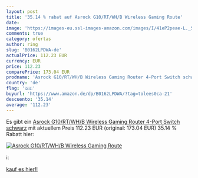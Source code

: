 ```yaml
---
layout: post
title: '35.14 % rabat auf Asrock G10/RT/WH/B Wireless Gaming Route'
date: 
image: 'https://images-eu.ssl-images-amazon.com/images/I/41eP2peae-L._SL200_.jpg'
comments: true
category: ofertas
author: ring
slug: 'B0162LPDWA-de'
actualPrice: 112.23 EUR
currency: EUR
price: 112.23
comparePrice: 173.04 EUR
prodname: 'Asrock G10/RT/WH/B Wireless Gaming Router 4-Port Switch schwarz'
country: 'de'
flag: '🇩🇪'
buyurl: 'https://www.amazon.de/dp/B0162LPDWA/?tag=tolees0ca-21'
descuento: '35.14'
average: '112.23'
---
```


Es gibt ein [Asrock G10/RT/WH/B Wireless Gaming Router 4-Port Switch schwarz](https://www.amazon.de/dp/B0162LPDWA/?tag=tolees0ca-21) mit aktuellem Preis 112.23 EUR (original: 173.04 EUR) 35.14 % Rabatt hier:

[![Asrock G10/RT/WH/B Wireless Gaming Route](https://images-eu.ssl-images-amazon.com/images/I/41eP2peae-L._SL200_.jpg)](https://www.amazon.de/dp/B0162LPDWA/?tag=tolees0ca-21)

ℹ️:


[kauf es hier!!](https://www.amazon.de/dp/B0162LPDWA/?tag=tolees0ca-21)
